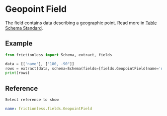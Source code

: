 # Geopoint Field

The field contains data describing a geographic point. Read more in [Table Schema Standard](https://specs.frictionlessdata.io/table-schema/#geopoint).

## Example

```python script tabs=Python
from frictionless import Schema, extract, fields

data = [['name'], ["180, -90"]]
rows = extract(data, schema=Schema(fields=[fields.GeopointField(name='name')]))
print(rows)
```

## Reference

```markdown tabs=Select
Select reference to show
```

```yaml reference tabs=GeopointField
name: frictionless.fields.GeopointField
```
